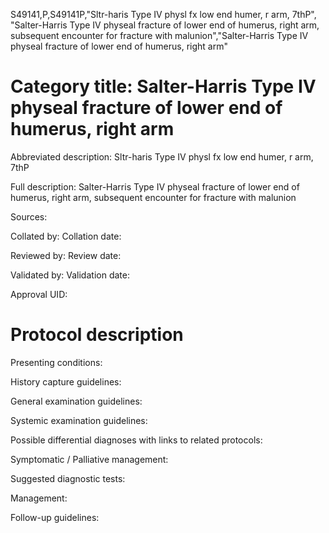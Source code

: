 S49141,P,S49141P,"Sltr-haris Type IV physl fx low end humer, r arm, 7thP", "Salter-Harris Type IV physeal fracture of lower end of humerus, right arm, subsequent encounter for fracture with malunion","Salter-Harris Type IV physeal fracture of lower end of humerus, right arm"
# Category title: Salter-Harris Type IV physeal fracture of lower end of humerus, right arm

Abbreviated description: Sltr-haris Type IV physl fx low end humer, r arm, 7thP

Full description: Salter-Harris Type IV physeal fracture of lower end of humerus, right arm, subsequent encounter for fracture with malunion

Sources:

Collated by:
Collation date:

Reviewed by:
Review date:

Validated by:
Validation date:

Approval UID:

# Protocol description

Presenting conditions:

History capture guidelines:

General examination guidelines:

Systemic examination guidelines:

Possible differential diagnoses with links to related protocols:

Symptomatic / Palliative management:

Suggested diagnostic tests:

Management:

Follow-up guidelines:
